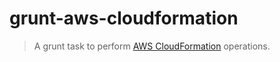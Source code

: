 # grunt-aws-cloudformation

> A grunt task to perform [AWS CloudFormation](http://aws.amazon.com/cloudformation/) operations.

